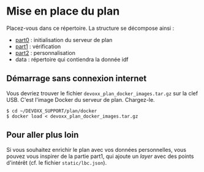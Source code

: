 # Mise en place du plan
Placez-vous dans ce répertoire. La structure se décompose ainsi :
- [part0](./part0) : initialisation du serveur de plan
- [part1](./part1) : vérification
- [part2](./part2) : personnalisation
- data : répertoire qui contiendra la donnée idf

## Démarrage sans connexion internet
Vous devriez trouver le fichier `devoxx_plan_docker_images.tar.gz` sur la clef USB. C'est l'image Docker du serveur de plan. Chargez-le.
```
$ cd ~/DEVOXX_SUPPORT/plan/docker
$ docker load < devoxx_plan_docker_images.tar.gz
```

## Pour aller plus loin
Si vous souhaitez enrichir le plan avec vos données personnelles, vous pouvez vous inspirer de la partie part1, qui ajoute un _layer_ avec des points d'intérêt (cf. le fichier `static/lbc.json`).